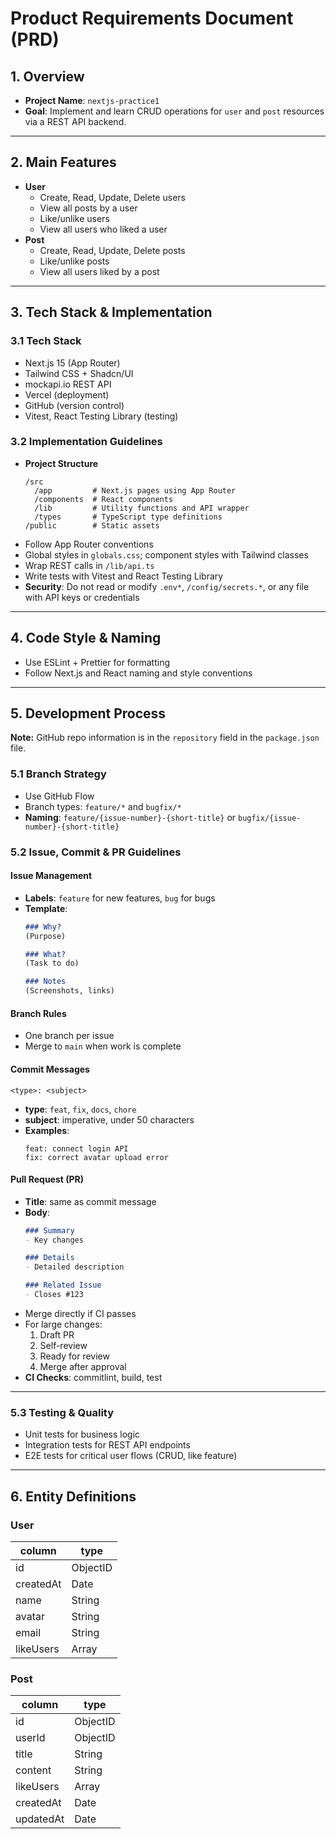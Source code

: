 # Product Requirements Document (PRD)

## 1. Overview
- **Project Name**: `nextjs-practice1`
- **Goal**: Implement and learn CRUD operations for `user` and `post` resources via a REST API backend.

---

## 2. Main Features
- **User**
  - Create, Read, Update, Delete users
  - View all posts by a user
  - Like/unlike users
  - View all users who liked a user
- **Post**
  - Create, Read, Update, Delete posts
  - Like/unlike posts
  - View all users liked by a post

---

## 3. Tech Stack & Implementation

### 3.1 Tech Stack
- Next.js 15 (App Router)
- Tailwind CSS + Shadcn/UI
- mockapi.io REST API
- Vercel (deployment)
- GitHub (version control)
- Vitest, React Testing Library (testing)

### 3.2 Implementation Guidelines
- **Project Structure**
  ```text
  /src
    /app         # Next.js pages using App Router
    /components  # React components
    /lib         # Utility functions and API wrapper
    /types       # TypeScript type definitions
  /public        # Static assets
  ```
- Follow App Router conventions
- Global styles in `globals.css`; component styles with Tailwind classes
- Wrap REST calls in `/lib/api.ts`
- Write tests with Vitest and React Testing Library
- **Security**: Do not read or modify `.env*`, `/config/secrets.*`, or any file with API keys or credentials

---

## 4. Code Style & Naming
- Use ESLint + Prettier for formatting
- Follow Next.js and React naming and style conventions

---

## 5. Development Process

**Note:** GitHub repo information is in the `repository` field in the `package.json` file.

### 5.1 Branch Strategy
- Use GitHub Flow
- Branch types: `feature/*` and `bugfix/*`
- **Naming**: `feature/{issue-number}-{short-title}` or `bugfix/{issue-number}-{short-title}`

### 5.2 Issue, Commit & PR Guidelines

#### Issue Management
- **Labels**: `feature` for new features, `bug` for bugs
- **Template**:
  ```markdown
  ### Why?
  (Purpose)

  ### What?
  (Task to do)

  ### Notes
  (Screenshots, links)
  ```

#### Branch Rules
- One branch per issue
- Merge to `main` when work is complete

#### Commit Messages
```text
<type>: <subject>
```
- **type**: `feat`, `fix`, `docs`, `chore`
- **subject**: imperative, under 50 characters
- **Examples**:
  ```
  feat: connect login API
  fix: correct avatar upload error
  ```

#### Pull Request (PR)
- **Title**: same as commit message
- **Body**:
  ```markdown
  ### Summary
  - Key changes

  ### Details
  - Detailed description

  ### Related Issue
  - Closes #123
  ```
- Merge directly if CI passes
- For large changes:
  1. Draft PR
  2. Self-review
  3. Ready for review
  4. Merge after approval
- **CI Checks**: commitlint, build, test

---

### 5.3 Testing & Quality
- Unit tests for business logic
- Integration tests for REST API endpoints
- E2E tests for critical user flows (CRUD, like feature)

---

## 6. Entity Definitions

### User
| column     | type     |
|------------|----------|
| id         | ObjectID |
| createdAt  | Date     |
| name       | String   |
| avatar     | String   |
| email      | String   |
| likeUsers  | Array    |

### Post
| column     | type     |
|------------|----------|
| id         | ObjectID |
| userId     | ObjectID |
| title      | String   |
| content    | String   |
| likeUsers  | Array    |
| createdAt  | Date     |
| updatedAt  | Date     |

